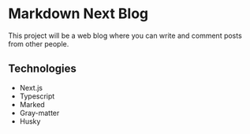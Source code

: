 # Markdown Next Blog

This project will be a web blog where you can write and comment posts from other people.

## Technologies

- Next.js
- Typescript
- Marked
- Gray-matter
- Husky
